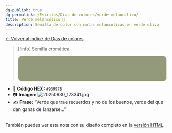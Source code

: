 ```yaml
---
dg-publish: true
dg-permalink: /Escritos/Dias-de-colores/verde-melancolico/
title: Verde melancólico 🌱
description: Semilla de color con notas melancólicas en verde olivo.
---
```


[← Volver al índice de Días de colores](./index.html)

> [!info] Semilla cromática
> <div style="width:100%;height:80px;border-radius:12px;background:#93997B;box-shadow:inset 0 0 0 1px rgba(255,255,255,0.35);"></div>

- 🎨 **Código HEX:** `#93997B`
- 📷 **Imagen:** ![20250930_123341.jpg](../../../../img/user/20250930_123341.jpg)
- ✍️ **Frase:** “Verde que trae recuerdos y no de los buenos, verde del que dan ganas de lanzarse...”

<p class="muted" style="margin-top:2rem">También puedes ver esta nota con su diseño completo en la <a href="verde-melancolico/">versión HTML</a>.</p>
